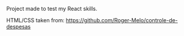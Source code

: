 Project made to test my React skills.

HTML/CSS taken from: https://github.com/Roger-Melo/controle-de-despesas